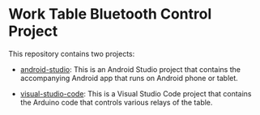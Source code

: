 # Work Table Bluetooth Control Project

This repository contains two projects:

- [android-studio](https://gitea.odroid.hc/hobby-projects/work-table/src/branch/master/android-studio): This is an Android Studio project that contains the accompanying Android app that runs on Android phone or tablet.

- [visual-studio-code](https://gitea.odroid.hc/hobby-projects/work-table/src/branch/master/visual-studio-code): This is a Visual Studio Code project that contains the Arduino code that controls various relays of the table.
